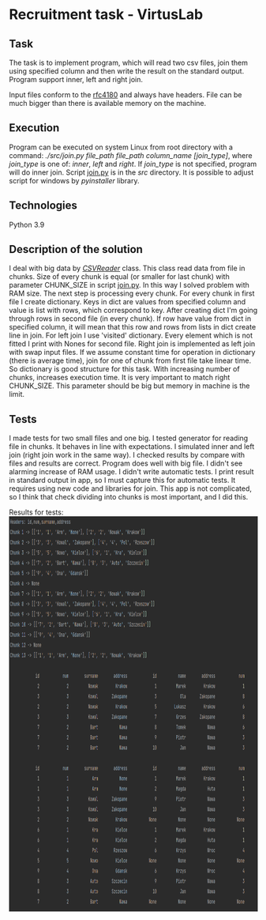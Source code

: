 # Recruitment task - VirtusLab

## Task

The task is to implement program, which will read two csv files, 
join them using specified column and then write the result on the standard output.
Program support inner, left and right join.

Input files conform to the [rfc4180](https://datatracker.ietf.org/doc/html/rfc4180) and always have headers. 
File can be much bigger than there is available memory on the machine.

## Execution

Program can be executed on system Linux from root directory with a command:
*./src/join.py file_path file_path column_name [join_type]*, where *join_type* is one of: *inner*, *left* and *right*.
If *join_type* is not specified, program will do inner join. Script [join.py](src/join.py) is in the *src* directory.
It is possible to adjust script for windows by *pyinstaller* library.

## Technologies

Python 3.9

## Description of the solution

I deal with big data by [*CSVReader*](src/reader.py) class. This class read data from file in chunks. 
Size of every chunk is equal (or smaller for last chunk) with parameter CHUNK_SIZE in script [join.py](src/join.py). 
In this way I solved problem with RAM size. The next step is processing every chunk. 
For every chunk in first file I create dictionary. Keys in dict are values from specified column 
and value is list with rows, which correspond to key. After creating dict I'm going through rows in second file 
(in every chunk). If row have value from dict in specified column, 
it will mean that this row and rows from lists in dict create line in join.
For left join I use 'visited' dictionary. Every element which is not fitted I print with Nones for second file. 
Right join is implemented as left join with swap input files.
If we assume constant time for operation in dictionary (there is average time), 
join for one of chunk from first file take linear time. So dictionary is good structure for this task. 
With increasing number of chunks, increases execution time. 
It is very important to match right CHUNK_SIZE. This parameter should be big but memory in machine is the limit.

## Tests

I made tests for two small files and one big. 
I tested generator for reading file in chunks. It behaves in line with expectations.
I simulated inner and left join (right join work in the same way). I checked results by compare with files and results 
are correct. Program does well with big file. I didn't see alarming increase of RAM usage.
I didn't write automatic tests. I print result in standard output in app, so I must capture this for automatic tests. 
It requires using new code and libraries for join. 
This app is not complicated, so I think that check dividing into chunks is most important, and I did this.

Results for tests:
<img src="pics/test.png" alt="Result of tests" height="800"/>